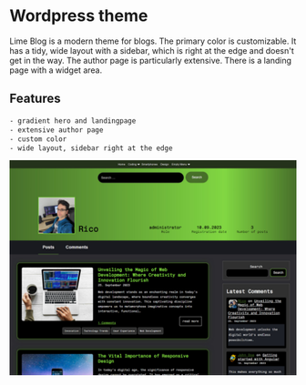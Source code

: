 # Wordpress theme

Lime Blog is a modern theme for blogs. The primary color is customizable.
It has a tidy, wide layout with a sidebar, which is right at the edge and 
doesn't get in the way. The author page is particularly extensive. 
There is a landing page with a widget area.

## Features
    - gradient hero and landingpage
    - extensive author page
    - custom color
    - wide layout, sidebar right at the edge

![Preview](/screenshot.jpg)
